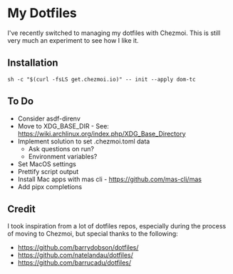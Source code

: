 # My Dotfiles

I've recently switched to managing my dotfiles with Chezmoi. This is still very much an experiment to see how I like it.

## Installation
`sh -c "$(curl -fsLS get.chezmoi.io)" -- init --apply dom-tc`

## To Do

- Consider asdf-direnv
- Move to XDG_BASE_DIR - See: https://wiki.archlinux.org/index.php/XDG_Base_Directory
- Implement solution to set .chezmoi.toml data
  - Ask questions on run?
  - Environment variables?
- Set MacOS settings
- Prettify script output
- Install Mac apps with mas cli - https://github.com/mas-cli/mas
- Add pipx completions

## Credit

I took inspiration from a lot of dotfiles repos, especially during the process of moving to Chezmoi, but special thanks to the following:

- https://github.com/barrydobson/dotfiles/
- https://github.com/natelandau/dotfiles/
- https://github.com/barrucadu/dotfiles/
